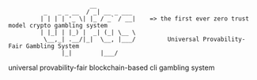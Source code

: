                            __           
              _   _ _ __  / _| __ _ ___ 
             | | | | '_ \| |_ / _` / __|    => the first ever zero trust model crypto gambling system
             | |_| | |_) |  _| (_| \__ \ 
              \__,_| .__/|_|  \__, |___/         Universal Provability-Fair Gambling System
                   |_|        |___/     
                   
universal provability-fair blockchain-based cli gambling system
